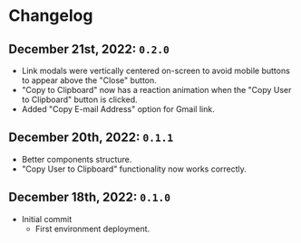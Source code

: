 # Changelog

## December 21st, 2022: `0.2.0`
- Link modals were vertically centered on-screen to avoid mobile buttons to appear above the "Close" button.
- "Copy to Clipboard" now has a reaction animation when the "Copy User to Clipboard" button is clicked.
- Added "Copy E-mail Address" option for Gmail link.

## December 20th, 2022: `0.1.1`
- Better components structure.
- "Copy User to Clipboard" functionality now works correctly.

## December 18th, 2022: `0.1.0`
- Initial commit
    - First environment deployment.